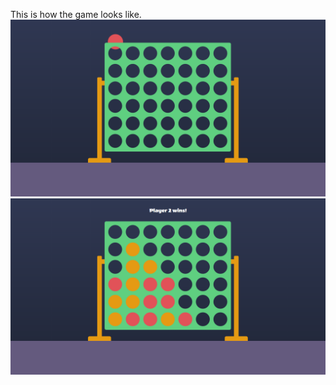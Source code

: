 This is how the game looks like.
![Screenshot](img/screenshot.png?raw=true)
![Screenshot2](img/screenshot2.png?raw=true)
